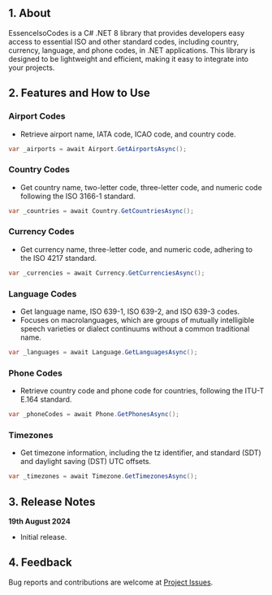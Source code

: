 ## 1. About

EssenceIsoCodes is a C# .NET 8 library that provides developers easy access to essential ISO and other standard codes, 
including country, currency, language, and phone codes, in .NET applications. This library is designed to be 
lightweight and efficient, making it easy to integrate into your projects.

## 2. Features and How to Use

### Airport Codes 
- Retrieve airport name, IATA code, ICAO code, and country code.
```csharp
var _airports = await Airport.GetAirportsAsync();
```

### Country Codes
- Get country name, two-letter code, three-letter code, and numeric code following the ISO 3166-1 standard.
```csharp
var _countries = await Country.GetCountriesAsync();
```

### Currency Codes
- Get currency name, three-letter code, and numeric code, adhering to the ISO 4217 standard.
```csharp
var _currencies = await Currency.GetCurrenciesAsync();
```

### Language Codes
- Get language name, ISO 639-1, ISO 639-2, and ISO 639-3 codes. 
- Focuses on macrolanguages, which are groups of mutually intelligible speech varieties or dialect continuums without a common traditional name.
```csharp
var _languages = await Language.GetLanguagesAsync();
```

### Phone Codes
- Retrieve country code and phone code for countries, following the ITU-T E.164 standard.
```csharp
var _phoneCodes = await Phone.GetPhonesAsync();
```

### Timezones
- Get timezone information, including the tz identifier, and standard (SDT) and daylight saving (DST) UTC offsets.
```csharp
var _timezones = await Timezone.GetTimezonesAsync();
```

## 3. Release Notes

**19th August 2024**

- Initial release.

## 4. Feedback

Bug reports and contributions are welcome at [Project Issues](https://github.com/gcl-team/gcl-essenceisocodes/issues).